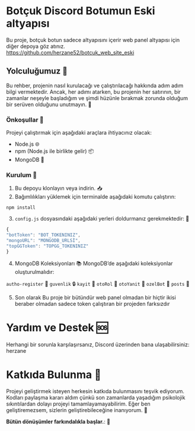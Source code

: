 # Botçuk Discord Botumun Eski altyapısı

Bu proje, botçuk botun sadece altyapısını içerir web panel altyapısı için diğer depoya göz atınız. 
https://github.com/herzane52/botcuk_web_site_eski

## Yolculuğumuz 🚀

Bu rehber, projenin nasıl kurulacağı ve çalıştırılacağı hakkında adım adım bilgi vermektedir. Ancak, her adımı atarken, bu projenin her satırının, bir zamanlar neşeyle başladığım ve şimdi hüzünle bırakmak zorunda olduğum bir serüven olduğunu unutmayın. 🥀

### Önkoşullar 📜

Projeyi çalıştırmak için aşağıdaki araçlara ihtiyacınız olacak:

- Node.js 🌐
- npm (Node.js ile birlikte gelir) 📦
- MongoDB 🍃

### Kurulum 🔧

1. Bu depoyu klonlayın veya indirin. 📥
2. Bağımlılıkları yüklemek için terminalde aşağıdaki komutu çalıştırın:
```
npm install
```
3. `config.js` dosyasındaki aşağıdaki yerleri doldurmanız gerekmektedir: 📝

```js
{
"botToken": "BOT_TOKENINIZ",
"mongoURL": "MONGODB_URLSİ",
"topGGToken": "TOPGG_TOKENINIZ"
}
```
4. MongoDB Koleksiyonları 📚
MongoDB’de aşağıdaki koleksiyonlar oluşturulmalıdır:

`autho-register` 📝 
`guvenlik` 🔒 
`kayit` 📇 
`otoRol` 🤖 
`otoYanit` 💬 
`ozelBot` 🌟 
`posts` 📰 

5. Son olarak
Bu proje bir bütündür web panel olmadan bir hiçtir ikisi beraber olmadan sadece token çalıştıran bir projeden farksızdır

# Yardım ve Destek 🆘
Herhangi bir sorunla karşılaşırsanız, Discord üzerinden bana ulaşabilirsiniz: herzane

# Katkıda Bulunma 🤲

Projeyi geliştirmek isteyen herkesin katkıda bulunmasını teşvik ediyorum. Kodları paylaşma kararı aldım çünkü son zamanlarda yaşadığım psikolojik sıkıntılardan dolayı projeyi tamamlayamayabilirim. Eğer ben geliştiremezsem, sizlerin geliştirebileceğine inanıyorum.  🌟

**Bütün dönüşümler farkındalıkla başlar.**: 💖
